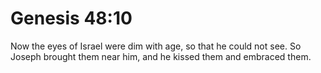# Genesis 48:10

Now the eyes of Israel were dim with age, so that he could not see. So Joseph brought them near him, and he kissed them and embraced them.
